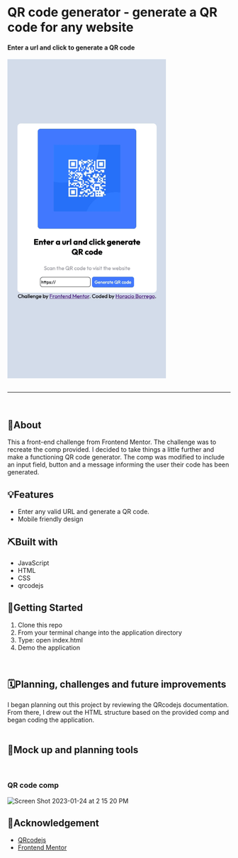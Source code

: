 <div align=“center”>
</div> 
  <h1 align=“center”>QR code generator - generate a QR code for any website</h1>  
<div>
  <h4 align=“center”>Enter a url and click to generate a QR code</h4>
  <img align="center" src="./qr-code.gif" alt="QR code application gif" height="720"/>
</div>

<br/>
<hr />
<br/>

## 🧐About

This a front-end challenge from Frontend Mentor. The challenge was to recreate the comp provided. I decided to take things a little further and make a functioning QR code generator. The comp was modified to include an input field, button and a message informing the user their code has been generated.
<br/>

## 💡Features

- Enter any valid URL and generate a QR code.
- Mobile friendly design
  <br/>

## ⛏️Built with

- JavaScript
- HTML
- CSS
- qrcodejs

## 🏁Getting Started

1. Clone this repo
2. From your terminal change into the application directory
3. Type: open index.html
4. Demo the application

<br/>

## 🗓Planning, challenges and future improvements

I began planning out this project by reviewing the QRcodejs documentation. From there, I drew out the HTML structure based on the provided comp and began coding the application.
<br/>
<br />

## 🔧Mock up and planning tools

<br/>
  
### QR code comp
![Screen Shot 2023-01-24 at 2 15 20 PM](https://user-images.githubusercontent.com/50157153/214434689-ece07fc2-afc9-41a9-944a-c5f433f5ac1b.png)


## 🎉Acknowledgement

- [QRcodejs](https://github.com/davidshimjs/qrcodejs)
- [Frontend Mentor](https://www.frontendmentor.io/home)

